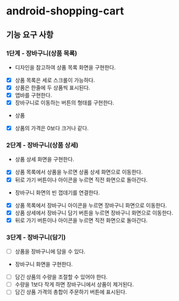 # android-shopping-cart

## 기능 요구 사항

### 1단계 - 장바구니(상품 목록)
- 디자인을 참고하여 상품 목록 화면을 구현한다.
- [x] 상품 목록은 세로 스크롤이 가능하다.
- [x] 상품은 한줄에 두 상품씩 표시된다.
- [x] 앱바를 구현한다.
- [x] 장바구니로 이동하는 버튼의 형태를 구현한다.

- 상품
- [x] 상품의 가격은 0보다 크거나 같다.

### 2단계 - 장바구니(상품 상세)
- 상품 상세 화면을 구현한다.
- [x] 상품 목록에서 상품을 누르면 상품 상세 화면으로 이동한다.
- [x] 뒤로 가기 버튼이나 아이콘을 누르면 직전 화면으로 돌아간다.

- 장바구니 화면의 빈 껍데기를 연결한다.
- [x] 상품 목록에서 장바구니 아이콘을 누르면 장바구니 화면으로 이동한다.
- [x] 상품 상세에서 장바구니 담기 버튼을 누르면 장바구니 화면으로 이동한다.
- [x] 뒤로 가기 버튼이나 아이콘을 누르면 직전 화면으로 돌아간다.

### 3단계 - 장바구니(담기)
- [ ] 상품을 장바구니에 담을 수 있다.

- 장바구니 화면을 구현한다.
- [ ] 담긴 상품의 수량을 조절할 수 있어야 한다.
- [ ] 수량을 1보다 작게 하면 장바구니에서 상품이 제거된다.
- [ ] 담긴 상품 가격의 총합이 주문하기 버튼에 표시된다.
